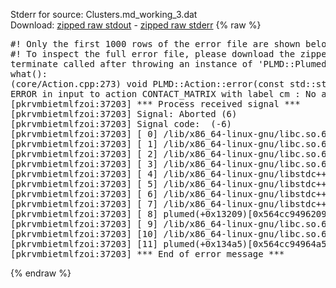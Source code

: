 Stderr for source:  Clusters.md_working_3.dat   
Download: [zipped raw stdout](Clusters.md_working_3.dat.plumed.stdout.txt.zip) - [zipped raw stderr](Clusters.md_working_3.dat.plumed.stderr.txt.zip) 
{% raw %}
<pre>
#! Only the first 1000 rows of the error file are shown below
#! To inspect the full error file, please download the zipped raw stderr file above
terminate called after throwing an instance of 'PLMD::Plumed::ExceptionError'
what():
(core/Action.cpp:273) void PLMD::Action::error(const std::string&) const
ERROR in input to action CONTACT_MATRIX with label cm : No atoms have been read in
[pkrvmbietmlfzoi:37203] *** Process received signal ***
[pkrvmbietmlfzoi:37203] Signal: Aborted (6)
[pkrvmbietmlfzoi:37203] Signal code:  (-6)
[pkrvmbietmlfzoi:37203] [ 0] /lib/x86_64-linux-gnu/libc.so.6(+0x45330)[0x7f914b845330]
[pkrvmbietmlfzoi:37203] [ 1] /lib/x86_64-linux-gnu/libc.so.6(pthread_kill+0x11c)[0x7f914b89eb2c]
[pkrvmbietmlfzoi:37203] [ 2] /lib/x86_64-linux-gnu/libc.so.6(gsignal+0x1e)[0x7f914b84527e]
[pkrvmbietmlfzoi:37203] [ 3] /lib/x86_64-linux-gnu/libc.so.6(abort+0xdf)[0x7f914b8288ff]
[pkrvmbietmlfzoi:37203] [ 4] /lib/x86_64-linux-gnu/libstdc++.so.6(+0xa5ff5)[0x7f914bca5ff5]
[pkrvmbietmlfzoi:37203] [ 5] /lib/x86_64-linux-gnu/libstdc++.so.6(+0xbb0da)[0x7f914bcbb0da]
[pkrvmbietmlfzoi:37203] [ 6] /lib/x86_64-linux-gnu/libstdc++.so.6(_ZSt10unexpectedv+0x0)[0x7f914bca5a55]
[pkrvmbietmlfzoi:37203] [ 7] /lib/x86_64-linux-gnu/libstdc++.so.6(+0xa5a6f)[0x7f914bca5a6f]
[pkrvmbietmlfzoi:37203] [ 8] plumed(+0x13209)[0x564cc9496209]
[pkrvmbietmlfzoi:37203] [ 9] /lib/x86_64-linux-gnu/libc.so.6(+0x2a1ca)[0x7f914b82a1ca]
[pkrvmbietmlfzoi:37203] [10] /lib/x86_64-linux-gnu/libc.so.6(__libc_start_main+0x8b)[0x7f914b82a28b]
[pkrvmbietmlfzoi:37203] [11] plumed(+0x134a5)[0x564cc94964a5]
[pkrvmbietmlfzoi:37203] *** End of error message ***
</pre>
{% endraw %}
